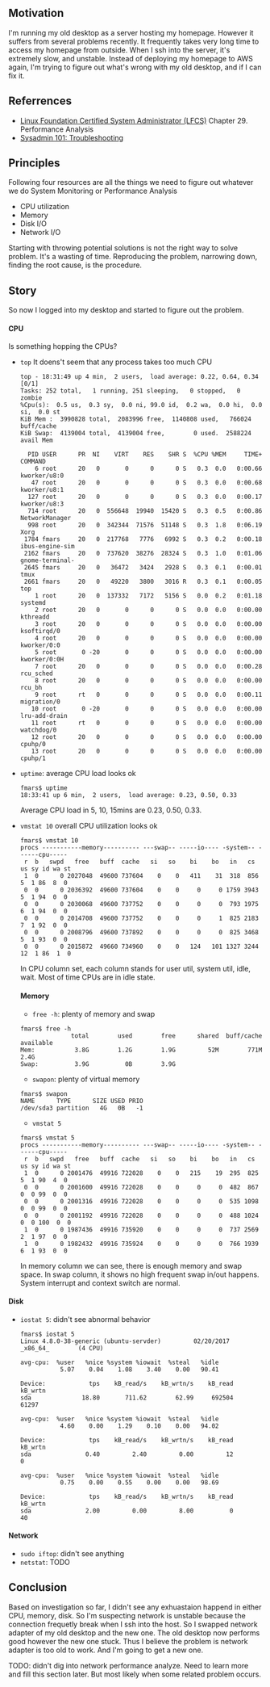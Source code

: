 ## Motivation
I'm running my old desktop as a server hosting my homepage. However it suffers from several problems recently. It frequently takes very long time to access my homepage from outside. When I ssh into the server, it's extremely slow, and unstable. Instead of deploying my homepage to AWS again, I'm trying to figure out what's wrong with my old desktop, and if I can fix it.

## Referrences
- [Linux Foundation Certified System Administrator (LFCS)](https://training.linuxfoundation.org/certification/lfcs) Chapter 29. Performance Analysis
- [Sysadmin 101: Troubleshooting](http://northernmost.org/blog/troubleshooting-101/index.html)

## Principles
Following four resources are all the things we need to figure out whatever we do System Monitoring or Performance Analysis
- CPU utilization
- Memory
- Disk I/O
- Network I/O

Starting with throwing potential solutions is not the right way to solve problem. It's a wasting of time. Reproducing the problem, narrowing down, finding the root cause, is the procedure.

## Story
So now I logged into my desktop and started to figure out the problem.
#### CPU
Is something hopping the CPUs?
- `top`
  It doens't seem that any process takes too much CPU
  ```
  top - 18:31:49 up 4 min,  2 users,  load average: 0.22, 0.64, 0.34                              [0/1]
  Tasks: 252 total,   1 running, 251 sleeping,   0 stopped,   0 zombie
  %Cpu(s):  0.5 us,  0.3 sy,  0.0 ni, 99.0 id,  0.2 wa,  0.0 hi,  0.0 si,  0.0 st
  KiB Mem :  3990828 total,  2083996 free,  1140808 used,   766024 buff/cache
  KiB Swap:  4139004 total,  4139004 free,        0 used.  2588224 avail Mem 

    PID USER      PR  NI    VIRT    RES    SHR S  %CPU %MEM     TIME+ COMMAND                          
      6 root      20   0       0      0      0 S   0.3  0.0   0:00.66 kworker/u8:0                     
     47 root      20   0       0      0      0 S   0.3  0.0   0:00.68 kworker/u8:1                     
    127 root      20   0       0      0      0 S   0.3  0.0   0:00.17 kworker/u8:3                     
    714 root      20   0  556648  19940  15420 S   0.3  0.5   0:00.86 NetworkManager                   
    998 root      20   0  342344  71576  51148 S   0.3  1.8   0:06.19 Xorg                             
   1784 fmars     20   0  217768   7776   6992 S   0.3  0.2   0:00.18 ibus-engine-sim                  
   2162 fmars     20   0  737620  38276  28324 S   0.3  1.0   0:01.06 gnome-terminal-                  
   2645 fmars     20   0   36472   3424   2928 S   0.3  0.1   0:00.01 tmux                             
   2661 fmars     20   0   49220   3800   3016 R   0.3  0.1   0:00.05 top                              
      1 root      20   0  137332   7172   5156 S   0.0  0.2   0:01.18 systemd                          
      2 root      20   0       0      0      0 S   0.0  0.0   0:00.00 kthreadd                         
      3 root      20   0       0      0      0 S   0.0  0.0   0:00.00 ksoftirqd/0                      
      4 root      20   0       0      0      0 S   0.0  0.0   0:00.00 kworker/0:0                      
      5 root       0 -20       0      0      0 S   0.0  0.0   0:00.00 kworker/0:0H                     
      7 root      20   0       0      0      0 S   0.0  0.0   0:00.28 rcu_sched                        
      8 root      20   0       0      0      0 S   0.0  0.0   0:00.00 rcu_bh                           
      9 root      rt   0       0      0      0 S   0.0  0.0   0:00.11 migration/0                      
     10 root       0 -20       0      0      0 S   0.0  0.0   0:00.00 lru-add-drain                    
     11 root      rt   0       0      0      0 S   0.0  0.0   0:00.00 watchdog/0                       
     12 root      20   0       0      0      0 S   0.0  0.0   0:00.00 cpuhp/0                          
     13 root      20   0       0      0      0 S   0.0  0.0   0:00.00 cpuhp/1     
   ```
   
- `uptime`: average CPU load looks ok
  
  ```
  fmars$ uptime
  18:33:41 up 6 min,  2 users,  load average: 0.23, 0.50, 0.33
  ```
  
  Average CPU load in 5, 10, 15mins are 0.23, 0.50, 0.33.
  
- `vmstat 10` overall CPU utilization looks ok
  ```
  fmars$ vmstat 10
  procs -----------memory---------- ---swap-- -----io---- -system-- ------cpu-----
   r  b   swpd   free   buff  cache   si   so    bi    bo   in   cs us sy id wa st
   1  0      0 2027048  49600 737604    0    0   411    31  318  856  5  1 86  8  0
   0  0      0 2036392  49600 737604    0    0     0     0 1759 3943  5  1 94  0  0
   0  0      0 2030068  49600 737752    0    0     0     0  793 1975  6  1 94  0  0
   0  0      0 2014708  49600 737752    0    0     0     1  825 2183  7  1 92  0  0
   0  0      0 2008796  49600 737892    0    0     0     0  825 3468  5  1 93  0  0
   0  0      0 2015872  49660 734960    0    0   124   101 1327 3244 12  1 86  1  0
  ```
  In CPU column set, each column stands for user util, system util, idle, wait. Most of time CPUs are in idle state.
  
  #### Memory
  - `free -h`: plenty of memory and swap
  ```
  fmars$ free -h
                total        used        free      shared  buff/cache   available
  Mem:           3.8G        1.2G        1.9G         52M        771M        2.4G
  Swap:          3.9G          0B        3.9G
  ```
  
  - `swapon`: plenty of virtual memory
  ```
  fmars$ swapon
  NAME      TYPE      SIZE USED PRIO
  /dev/sda3 partition   4G   0B   -1
  ```
  
  - `vmstat 5`
  ```
  fmars$ vmstat 5
  procs -----------memory---------- ---swap-- -----io---- -system-- ------cpu-----
   r  b   swpd   free   buff  cache   si   so    bi    bo   in   cs us sy id wa st
   1  0      0 2001476  49916 722028    0    0   215    19  295  825  5  1 90  4  0
   0  0      0 2001600  49916 722028    0    0     0     0  482  867  0  0 99  0  0
   0  0      0 2001316  49916 722028    0    0     0     0  535 1098  0  0 99  0  0
   0  0      0 2001192  49916 722028    0    0     0     0  488 1024  0  0 100  0  0
   1  0      0 1987436  49916 735920    0    0     0     0  737 2569  2  1 97  0  0
   1  0      0 1982432  49916 735924    0    0     0     0  766 1939  6  1 93  0  0
  ```
  In memory column we can see, there is enough memory and swap space. In swap column, it shows no high frequent swap in/out happens. System interrupt and context switch are normal.
  
#### Disk 
- `iostat 5`: didn't see abnormal behavior
  ```
  fmars$ iostat 5
  Linux 4.8.0-38-generic (ubuntu-servder)         02/20/2017      _x86_64_        (4 CPU)

  avg-cpu:  %user   %nice %system %iowait  %steal   %idle
             5.07    0.04    1.08    3.40    0.00   90.41

  Device:            tps    kB_read/s    kB_wrtn/s    kB_read    kB_wrtn
  sda              18.80       711.62        62.99     692504      61297

  avg-cpu:  %user   %nice %system %iowait  %steal   %idle
             4.60    0.00    1.29    0.10    0.00   94.02

  Device:            tps    kB_read/s    kB_wrtn/s    kB_read    kB_wrtn
  sda               0.40         2.40         0.00         12          0

  avg-cpu:  %user   %nice %system %iowait  %steal   %idle
             0.75    0.00    0.55    0.00    0.00   98.69

  Device:            tps    kB_read/s    kB_wrtn/s    kB_read    kB_wrtn
  sda               2.00         0.00         8.00          0         40
  ```
  
#### Network 
- `sudo iftop`: didn't see anything
- `netstat`: TODO

## Conclusion
Based on investigation so far, I didn't see any exhuastaion happend in either CPU, memory, disk. So I'm suspecting network is unstable because the connection frequetly break when I ssh into the host. So I swapped network adapter of my old desktop and the new one. The old desktop now performs good however the new one stuck. Thus I believe the problem is network adapter is too old to work. And I'm going to get a new one. 


TODO: didn't dig into network performance analyze. Need to learn more and fill this section later. But most likely when some related problem occurs.

  
